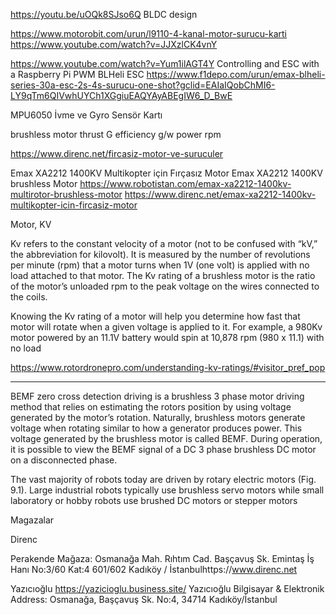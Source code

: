 

https://youtu.be/uOQk8SJso6Q
BLDC design


https://www.motorobit.com/urun/l9110-4-kanal-motor-surucu-karti
https://www.youtube.com/watch?v=JJXzlCK4vnY


https://www.youtube.com/watch?v=Yum1ilAGT4Y
Controlling and ESC with a Raspberry Pi PWM
BLHeli ESC
https://www.f1depo.com/urun/emax-blheli-series-30a-esc-2s-4s-surucu-one-shot?gclid=EAIaIQobChMI6-LY9qTm6QIVwhUYCh1XGgiuEAQYAyABEgIW6_D_BwE
 

MPU6050 İvme ve Gyro Sensör Kartı

brushless motor
thrust G
efficiency g/w
power
rpm


https://www.direnc.net/fircasiz-motor-ve-suruculer

Emax XA2212 1400KV Multikopter için Fırçasız Motor
Emax XA2212 1400KV brushless Motor
https://www.robotistan.com/emax-xa2212-1400kv-multirotor-brushless-motor
https://www.direnc.net/emax-xa2212-1400kv-multikopter-icin-fircasiz-motor

Motor, KV

Kv refers to the constant velocity of a motor (not to be confused with
“kV,” the abbreviation for kilovolt). It is measured by the number of
revolutions per minute (rpm) that a motor turns when 1V (one volt) is
applied with no load attached to that motor. The Kv rating of a
brushless motor is the ratio of the motor’s unloaded rpm to the peak
voltage on the wires connected to the coils.

Knowing the Kv rating of a motor will help you determine how fast that
motor will rotate when a given voltage is applied to it. For example,
a 980Kv motor powered by an 11.1V battery would spin at 10,878 rpm
(980 x 11.1) with no load

https://www.rotordronepro.com/understanding-kv-ratings/#visitor_pref_pop

-----

BEMF zero cross detection driving is a brushless 3 phase motor driving
method that relies on estimating the rotors position by using voltage
generated by the motor’s rotation. Naturally, brushless motors
generate voltage when rotating similar to how a generator produces
power. This voltage generated by the brushless motor is called
BEMF. During operation, it is possible to view the BEMF signal of a DC
3 phase brushless DC motor on a disconnected phase.

The vast majority of robots today are driven by rotary electric motors
(Fig. 9.1). Large industrial robots typically use brushless servo
motors while small laboratory or hobby robots use brushed DC motors or
stepper motors

Magazalar

Direnc

Perakende Mağaza: Osmanağa Mah. Rıhtım Cad. Başçavuş Sk. Emintaş İş
Hanı No:3/60 Kat:4 601/602 Kadıköy / İstanbulhttps://www.direnc.net

Yazıcıoğlu
https://yazicioglu.business.site/
Yazıcıoğlu Bilgisayar & Elektronik
Address: Osmanağa, Başçavuş Sk. No:4,
34714 Kadıköy/İstanbul



